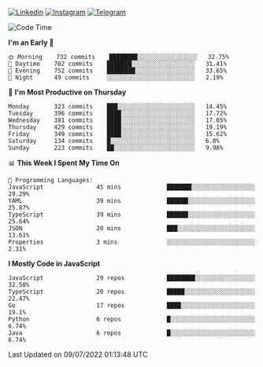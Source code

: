 [![Linkedin](https://img.shields.io/badge/-Archie-blue?style=flat-square&labelColor=gray&logo=Linkedin&logoColor=white&link=https://www.linkedin.com/in/archisdi)](https://www.linkedin.com/in/archisdi)
[![Instagram](https://img.shields.io/badge/-@archisdi-orange?style=flat-square&labelColor=gray&logo=Instagram&logoColor=white&link=https://www.instagram.com/archisdi)](https://www.instagram.com/archisdi)
[![Telegram](https://img.shields.io/badge/-aai-informational?style=flat-square&labelColor=gray&logo=telegram&logoColor=white&link=https://t.me/archisdi)](https://t.me/archisdi)

<!--START_SECTION:waka-->
![Code Time](http://img.shields.io/badge/Code%20Time-0%20secs-blue)

**I'm an Early 🐤** 

```text
🌞 Morning    732 commits    ████████░░░░░░░░░░░░░░░░░   32.75% 
🌆 Daytime    702 commits    ███████░░░░░░░░░░░░░░░░░░   31.41% 
🌃 Evening    752 commits    ████████░░░░░░░░░░░░░░░░░   33.65% 
🌙 Night      49 commits     ░░░░░░░░░░░░░░░░░░░░░░░░░   2.19%

```
📅 **I'm Most Productive on Thursday** 

```text
Monday       323 commits    ███░░░░░░░░░░░░░░░░░░░░░░   14.45% 
Tuesday      396 commits    ████░░░░░░░░░░░░░░░░░░░░░   17.72% 
Wednesday    381 commits    ████░░░░░░░░░░░░░░░░░░░░░   17.05% 
Thursday     429 commits    ████░░░░░░░░░░░░░░░░░░░░░   19.19% 
Friday       349 commits    ████░░░░░░░░░░░░░░░░░░░░░   15.62% 
Saturday     134 commits    █░░░░░░░░░░░░░░░░░░░░░░░░   6.0% 
Sunday       223 commits    ██░░░░░░░░░░░░░░░░░░░░░░░   9.98%

```


📊 **This Week I Spent My Time On** 

```text
💬 Programming Languages: 
JavaScript               45 mins             ███████░░░░░░░░░░░░░░░░░░   29.29% 
YAML                     39 mins             ██████░░░░░░░░░░░░░░░░░░░   25.87% 
TypeScript               39 mins             ██████░░░░░░░░░░░░░░░░░░░   25.64% 
JSON                     20 mins             ███░░░░░░░░░░░░░░░░░░░░░░   13.61% 
Properties               3 mins              ░░░░░░░░░░░░░░░░░░░░░░░░░   2.31%

```

**I Mostly Code in JavaScript** 

```text
JavaScript               29 repos            ████████░░░░░░░░░░░░░░░░░   32.58% 
TypeScript               20 repos            █████░░░░░░░░░░░░░░░░░░░░   22.47% 
Go                       17 repos            ████░░░░░░░░░░░░░░░░░░░░░   19.1% 
Python                   6 repos             █░░░░░░░░░░░░░░░░░░░░░░░░   6.74% 
Java                     6 repos             █░░░░░░░░░░░░░░░░░░░░░░░░   6.74%

```



 Last Updated on 09/07/2022 01:13:48 UTC
<!--END_SECTION:waka-->